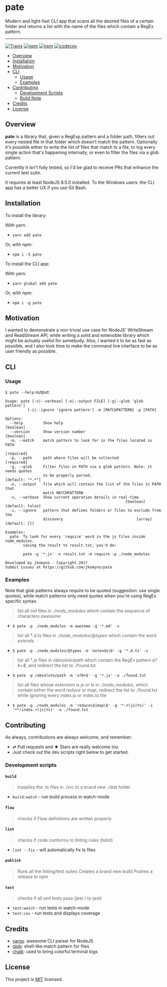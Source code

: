 # pate

Modern and light-fast CLI app that scans all the desired files of a certain folder and returns a list with the name of the files which contain a RegEx pattern.

--------------------------------

[![Travis](https://img.shields.io/travis/jkomyno/pate.svg)](https://travis-ci.org/jkomyno/pate)
[![npm](https://img.shields.io/npm/v/pate.svg)](https://npmjs.com/package/pate)
[![npm](https://img.shields.io/npm/dm/pate.svg)](https://npmjs.com/package/pate)
[![codecov](https://codecov.io/gh/jkomyno/pate/branch/master/graph/badge.svg)](https://codecov.io/gh/jkomyno/pate)  

- [Overview](#overview)
- [Installation](#installation)
- [Motivation](#motivation)
- [CLI](#cli)
  - [Usage](#usage)
  - [Examples](#examples)
- [Contributing](#contributing)
  - [Development Scripts](#development-scripts)
  - [Build Note](#build-note)
- [Credits](#credits)
- [License](#license)

## Overview

**pate** is a library that, given a RegExp pattern and a folder path, filters out every nested file in that folder
which doesn't match the pattern. Optionally it's possible either to write the list of files that match to a file,
to log every single action that's happening internally, or even to filter the files via a glob pattern.

Currently it isn't fully tested, so I'd be glad to receive PRs that enhance the current test suite.

It requires at least NodeJS 8.5.0 installed.
To the Windows users: the CLI app has a better UX if you use Git Bash.

## Installation

To install the library:

With yarn:

- `yarn add pate`

Or, with npm:

- `npm i -S pate`

To install the CLI app:

With yarn:

- `yarn global add pate`

Or, with npm:

- `npm i -g pate`

## Motivation

I wanted to demonstrate a non-trivial use case for NodeJS' WriteStream and ReadStream API, while writing a solid
and extensible library which might be actually useful for somebody. Also, I wanted it to be as fast as possible, and I also took time to make the command line interface to be as user friendly as possible.

## CLI

### Usage

`$ pate --help` output:

```
Usage: pate [-v|--verbose] [-o|--output FILE] [-g|--glob 'glob pattern']
          [-i|--ignore 'ignore pattern'] -m [MATCHPATTERN] -p [PATH]

Options:
  --help         Show help                                             [boolean]
  --version      Show version number                                   [boolean]
  -m, --match    match pattern to look for in the files located in PATH
                                                                      [required]
  -p, --path     path where files will be collected                   [required]
  -g, --glob     Filter files in PATH via a glob pattern. Note: it needs quotes
                 to be properly parsed.                         [default: "*.*"]
  -o, --output   file which will contain the list of the files in PATH that
                 match MATCHPATTERN
  -v, --verbose  Show current operation details in real-time
                                                      [boolean] [default: false]
  -i, --ignore   pattern that defines folders or files to exclude from the
                 discovery                                 [array] [default: []]

Examples:
  pate  To look for every 'require' word in the js files inside node_modules,
        saving the result to result.txt, you'd do:

        pate -g '*.js' -o result.txt -m require -p ./node_modules

Developed by jkomyno - Copyright 2017
Submit issues at https://github.com/jkomyno/pate
```

### Examples

Note that glob patterns always require to be quoted (suggestion: use single quotes),
while match patterns only need quotes when you're using RegEx specific syntax.

> list all *md* files in *./node_modules* which contain the sequence of characters *awesome*

- `$ pate -p ./node_modules -m awesome -g '*.md' -v`

> list all **.d.ts* files in *./node_modules/@types* which contain the word *extends*

- `$ pate -p ./node_modules/@types -m 'extends\b' -g '*.d.ts' -v`

> list all **.js* files in */absolute/path* which contain the RegEx pattern *a?b+$*,
  and redirect the list to ./found.txt

-  `$ pate -p /absolute/path -m 'a?b+$' -g '*.js' -o ./found.txt`

> list all files whose extension is *js* or *ts* in *./node_modules*, which contain either the word *reduce* or *map*, redirect the list to ./found.txt while ignoring every index.js or index.ts file

-  `$ pate -p ./node_modules -m 'reduce\b|map\b' -g '*.+(js|ts)' -i '**/index.+(js|ts)' -o ./found.txt`

## Contributing

As always, contributions are always welcome, and remember:

-   ⇄ Pull requests and ★ Stars are really welcome too.
-   Just check out the dev scripts right below to get started.

### Development scripts

#### `build`

> traspiles the .ts files in ./src to a brand new ./dist folder

-   `build:watch` - run build process in watch-mode

#### `flow`

> checks if Flow definitions are written properly

#### `lint`

> checks if code conforms to linting rules (tslint)

-   `lint --fix` - will automatically fix ts files

#### `publish`

> Runs all the linting/test suites
> Creates a brand new build
> Pushes a release to npm

#### `test`

> checks if all unit tests pass (jest / ts-jest)

-   `test:watch` - run tests in watch-mode
-   `test:cov` - run tests and displays coverage

## Credits

- [yargs](https://github.com/yargs/yargs): awesome CLI parser for NodeJS
- [glob](https://github.com/isaacs/node-glob): shell-like match pattern for files
- [chalk](https://github.com/chalk/chalk): used to bring colorful terminal logs

## License

This project is [MIT](LICENSE) licensed.